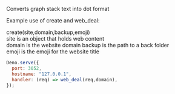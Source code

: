 Converts graph stack text into dot format

Example use of create and web_deal:

create(site,domain,backup,emoji)  
site is an object that holds web content  
domain is the website domain
backup is the path to a back folder  
emoji is the emoji for the website title   


```javascript
Deno.serve({
  port: 3052,
  hostname: "127.0.0.1",
  handler: (req) => web_deal(req,domain),
});
```


